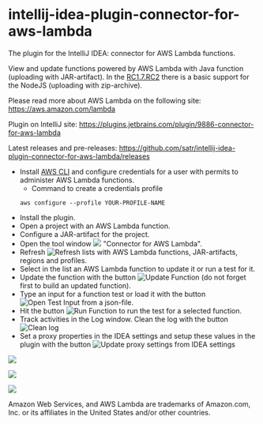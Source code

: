 # intellij-idea-plugin-connector-for-aws-lambda
The plugin for the IntelliJ IDEA: connector for AWS Lambda functions.

View and update functions powered by AWS Lambda with Java function (uploading with JAR-artifact). In the [RC1.7.RC2](https://github.com/satr/intellij-idea-plugin-connector-for-aws-lambda/releases/tag/v1.7.RC2) there is a basic support for the NodeJS (uploading with zip-archive).

Please read more about AWS Lambda on the following site: https://aws.amazon.com/lambda

Plugin on IntelliJ site: https://plugins.jetbrains.com/plugin/9886-connector-for-aws-lambda

Latest releases and pre-releases: https://github.com/satr/intellij-idea-plugin-connector-for-aws-lambda/releases

* Install [AWS CLI](https://aws.amazon.com/cli/) and configure credentials for a user with permits to administer AWS Lambda functions. 
  * Command to create a credentials profile
  ```
  aws configure --profile YOUR-PROFILE-NAME
  ```
* Install the plugin. 
* Open a project with an AWS Lambda function. 
* Configure a JAR-artifact for the project. 
* Open the tool window ![](sources/resources/icons/iconConnector.png) "Connector for AWS Lambda".
* Refresh ![Refresh](sources/resources/icons/iconRefresh.png) lists with AWS Lambda functions, JAR-artifacts, regions and profiles.
* Select in the list an AWS Lambda function to update it or run a test for it. 
* Update the function with the button ![Update Function](sources/resources/icons/iconUpdateFunction.png) (do not forget first to build an updated function). 
* Type an input for a function test or load it with the button ![Open Test Input](sources/resources/icons/iconOpenFunctionInputFile.png) from a json-file. 
* Hit the button ![Run Function](sources/resources/icons/iconRunFunctionTest.png) to run the test for a selected function. 
* Track activities in the Log window. Clean the log with the button ![Clean log](sources/resources/icons/iconClearLog.png)
* Set a proxy properties in the IDEA settings and setup these values in the plugin with the button ![Update proxy settings from IDEA settings](sources/resources/icons/iconUpdateProxySettings.png)

![](docs/images/intellij-idea-plugin-connector-for-aws-lambda-01.png)

![](docs/images/intellij-idea-plugin-connector-for-aws-lambda-02.png)

![](docs/images/intellij-idea-plugin-connector-for-aws-lambda-03.png)

Amazon Web Services, and AWS Lambda are trademarks of Amazon.com, Inc. or its affiliates in the United States and/or other countries.
